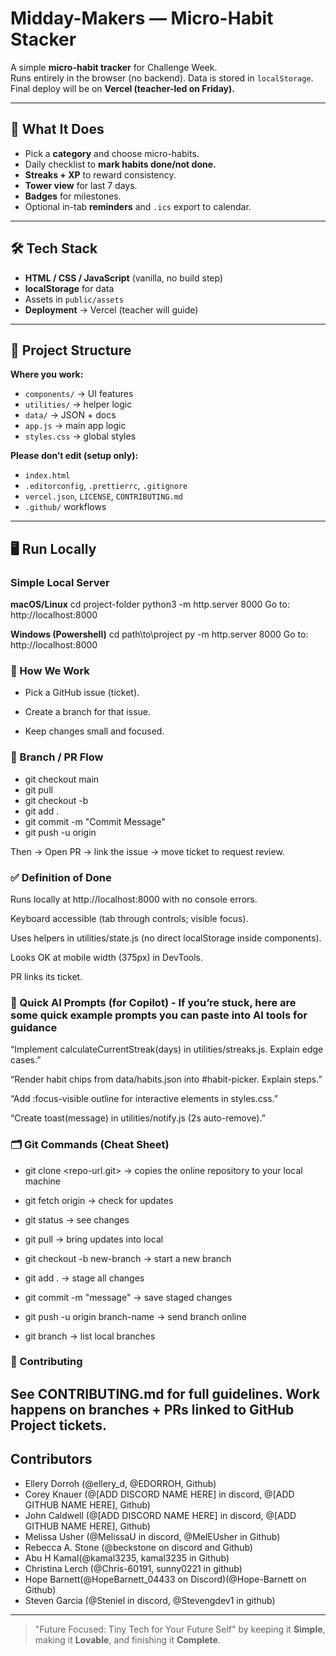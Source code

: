 # Midday-Makers — Micro-Habit Stacker 

A simple **micro-habit tracker** for Challenge Week.  
Runs entirely in the browser (no backend). Data is stored in `localStorage`.  
Final deploy will be on **Vercel (teacher-led on Friday).**

---

## 🚀 What It Does
- Pick a **category** and choose micro-habits.
- Daily checklist to **mark habits done/not done.**
- **Streaks + XP** to reward consistency.
- **Tower view** for last 7 days.
- **Badges** for milestones.
- Optional in-tab **reminders** and `.ics` export to calendar.

---

## 🛠 Tech Stack
- **HTML / CSS / JavaScript** (vanilla, no build step)
- **localStorage** for data
- Assets in `public/assets`
- **Deployment** → Vercel (teacher will guide)

---

## 📂 Project Structure

**Where you work:**
- `components/` → UI features  
- `utilities/` → helper logic  
- `data/` → JSON + docs  
- `app.js` → main app logic  
- `styles.css` → global styles  

**Please don’t edit (setup only):**
- `index.html`  
- `.editorconfig`, `.prettierrc`, `.gitignore`  
- `vercel.json`, `LICENSE`, `CONTRIBUTING.md`  
- `.github/` workflows  

---

## 🖥 Run Locally

### Simple Local Server
**macOS/Linux**
cd project-folder
python3 -m http.server 8000
Go to: http://localhost:8000


**Windows (Powershell)**
cd path\to\project
py -m http.server 8000
Go to: http://localhost:8000 

### 🧭 How We Work

- Pick a GitHub issue (ticket).

- Create a branch for that issue.

- Keep changes small and focused.



### 🌱 Branch / PR Flow
- git checkout main 
- git pull
- git checkout -b <YOUR-BRANCH-NAME> 
- git add .
- git commit -m "Commit Message"
- git push -u origin <YOUR-BRANCH-Name>

Then → Open PR → link the issue → move ticket to request review.

### ✅ Definition of Done

Runs locally at http://localhost:8000 with no console errors.

Keyboard accessible (tab through controls; visible focus).

Uses helpers in utilities/state.js (no direct localStorage inside components).

Looks OK at mobile width (375px) in DevTools.

PR links its ticket.

### 🧪 Quick AI Prompts (for Copilot) - If you’re stuck, here are some quick example prompts you can paste into AI tools for guidance

“Implement calculateCurrentStreak(days) in utilities/streaks.js. Explain edge cases.”

“Render habit chips from data/habits.json into #habit-picker. Explain steps.”

“Add :focus-visible outline for interactive elements in styles.css.”

“Create toast(message) in utilities/notify.js (2s auto-remove).”

### 🗂 Git Commands (Cheat Sheet)

- git clone <repo-url.git> → copies the online repository to your local machine

- git fetch origin → check for updates

- git status → see changes

- git pull → bring updates into local

- git checkout -b new-branch → start a new branch

- git add . → stage all changes

- git commit -m "message" → save staged changes

- git push -u origin branch-name → send branch online

- git branch → list local branches

### 🤝 Contributing

See CONTRIBUTING.md for full guidelines.
Work happens on branches + PRs linked to GitHub Project tickets.
---

## Contributors

- Ellery Dorroh (@ellery_d, @EDORROH, Github)
- Corey Knauer (@[ADD DISCORD NAME HERE] in discord, @[ADD GITHUB NAME HERE], Github)
- John Caldwell (@[ADD DISCORD NAME HERE] in discord, @[ADD GITHUB NAME HERE], Github)
- Melissa Usher (@MelissaU in discord, @MelEUsher in Github)
- Rebecca A. Stone (@beckstone on discord and Github)
- Abu H Kamal(@kamal3235, kamal3235 in Github)
- Christina Lerch (@Chris-60191, sunny0221 in github)
- Hope Barnett(@HopeBarnett_04433 on Discord)(@Hope-Barnett on Github)
- Steven Garcia (@Steniel in discord, @Stevengdev1 in github)


---

> "Future Focused: Tiny Tech for Your Future Self" by keeping it **Simple**, making it **Lovable**, and finishing it **Complete**.

